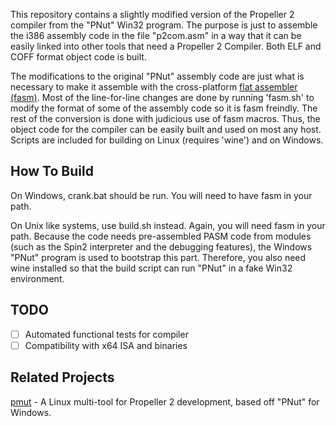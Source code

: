 This repository contains a slightly modified version of the Propeller 2 compiler from the "PNut" Win32 program. The purpose is just to assemble the i386 assembly code in the file "p2com.asm" in a way that it can be easily linked into other tools that need a Propeller 2 Compiler. Both ELF and COFF format object code is built.

The modifications to the original "PNut" assembly code are just what is necessary to make it assemble with the cross-platform [flat assembler (fasm)](http://flatassembler.net). Most of the line-for-line changes are done by running 'fasm.sh' to modify the format of some of the assembly code so it is fasm freindly. The rest of the conversion is done with judicious use of fasm macros. Thus, the object code for the compiler can be easily built and used on most any host. Scripts are included for building on Linux (requires 'wine') and on Windows.

How To Build
------------

On Windows, crank.bat should be run. You will need to have fasm in your path.

On Unix like systems, use build.sh instead. Again, you will need fasm in your path. Because the code needs pre-assembled PASM code from modules (such as the Spin2 interpreter and the debugging features), the Windows "PNut" program is used to bootstrap this part. Therefore, you also need wine installed so that the build script can run "PNut" in a fake Win32 environment.

TODO
----

- [ ] Automated functional tests for compiler
- [ ] Compatibility with x64 ISA and binaries

Related Projects
----------------

[pmut](https://github.com/BrianHoldsworth/pmut) - A Linux multi-tool for Propeller 2 development, based off "PNut" for Windows.
